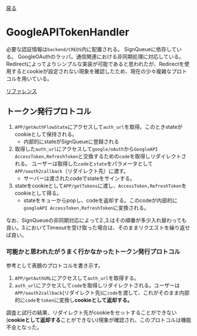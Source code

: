 [戻る](../README.md)

# GoogleAPITokenHandler

必要な認証情報は`backend/CREDS`内に配置される。
SignQueueに依存している。
GoogleOAuthのラッパ。通信関連における非同期処理に対応している。
Redirectによってよりシンプルな実装が可能であると思われたが、Redirectを使用するとcookieが設定されない現象を確認したため、現在の少々複雑なプロトコルを用いている。

[リファレンス](https://developers.google.com/identity/protocols/oauth2/web-server?hl=ja)

## トークン発行プロトコル

1. `APP/getAuthFlowState`にアクセスして`auth_url`を取得。このときstateがcookieとして保持される。
    - 内部的にstateがSignQueueに登録される
2. 取得した`auth_url`にアクセスして`google/oAuth`から`GoogleAPI AccessToken,RefreshToken`と交換するための`code`を取得しリダイレクトされる。
   ユーザーは取得した`code`と`state`をパラメータとして`APP/oauth2callback`（リダイレクト先）に渡す。
    - サーバーは渡されたcodeでstateをサインする。
3. stateをcookieとして`APP/getTokens`に渡し、`AccessToken,RefreshToken`をcookieとして得る。
    - stateをキューからpopし、codeを返却する。このcodeが内部的に`googleAPI AccessToken,RefreshToken`に変換される。

なお、SignQueueの非同期対応によって2.,3.はその順番が多少入れ替わっても良い。3.においてTimeoutを受け取った場合は、そのままリクエストを繰り返せば良い。

### 可能かと思われたがうまく行かなかったトークン発行プロトコル

参考として表題のプロトコルを書き示す。

1. `APP/getAuthURL`にアクセスして`auth_url`を取得する。
2. `auth_url`にアクセスして`code`を取得しリダイレクトされる。ユーザーは`APP/oauth2callback`(リダイレクト先)に`code`を渡して、これがそのまま内部的に`code`を`token`に変換し**cookieとして返却する。**

調査と試行の結果、リダイレクト先がcookieをセットすることができない(**cookieとして返却する**ことができない)現象が確認され、このプロトコルは機能不全となった。